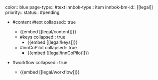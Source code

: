 color:: blue
page-type:: #text
innbok-type:: item
innbok-bm-id:: [[legal]]
priority:: 
status:: #pending

- #content #text
  collapsed:: true
	- {{embed [[legal/content]]}}
  - #keys
    collapsed:: true
	  - {{embed [[legal/keys]]}}
  - #innCoPilot
    collapsed:: true
	  - {{embed [[legal/innCoPilot]]}}

- #workflow
  collapsed:: true
	- {{embed [[legal/workflow]]}}


